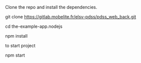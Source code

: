 Clone the repo and install the dependencies.

git clone https://gitlab.mobelite.fr/elsv-pdss/pdss_web_back.git

cd the-example-app.nodejs

npm install

to start project 
 
npm start